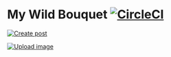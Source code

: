 # My Wild Bouquet [![CircleCI](https://circleci.com/gh/keyvanakbary/mywildbouquet.com.svg?style=svg)](https://circleci.com/gh/keyvanakbary/mywildbouquet.com)

[![Create post](https://img.shields.io/badge/%E2%9C%9A-create%20post-green.svg?style=for-the-badge)](https://github.com/keyvanakbary/mywildbouquet.com/new/master/src/_posts/new?filename=2017-12-01-mi-articulo.md&value=---%0Alayout:%20post%0Atitle:%20Mi%20Articulo%0Aimage:%20%2Fassets%2Fimages%2Fposts%2Fcuidar-ramo.jpg%20%0Adescription:%20%0Atags:%0A%20%20-%20Flores%0A---%0A%0AMi%20contenido.)

[![Upload image](https://img.shields.io/badge/%E2%96%B2-upload%20image-blue.svg?style=for-the-badge)](https://github.com/keyvanakbary/mywildbouquet.com/upload/master/src/assets/images/posts)
